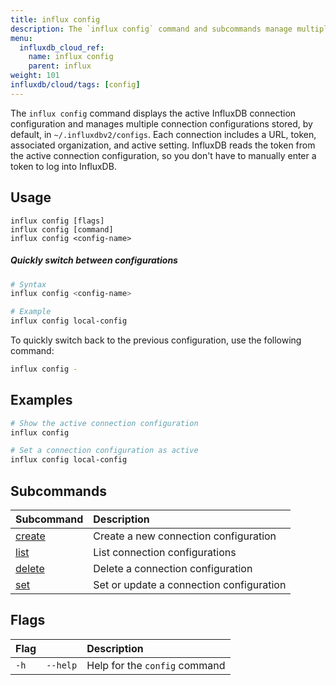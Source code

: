 ```yaml
---
title: influx config
description: The `influx config` command and subcommands manage multiple InfluxDB connection configurations.
menu:
  influxdb_cloud_ref:
    name: influx config
    parent: influx
weight: 101
influxdb/cloud/tags: [config]
---
```


The `influx config` command displays the active InfluxDB connection configuration
and manages multiple connection configurations stored, by default, in `~/.influxdbv2/configs`.
Each connection includes a URL, token, associated organization, and active setting.
InfluxDB reads the token from the active connection configuration, so you don't
have to manually enter a token to log into InfluxDB.

## Usage
```
influx config [flags]
influx config [command]
influx config <config-name>
```

##### Quickly switch between configurations
```sh
# Syntax
influx config <config-name>

# Example
influx config local-config
```

To quickly switch back to the previous configuration, use the following command:

```sh
influx config -
```

## Examples
```sh
# Show the active connection configuration
influx config

# Set a connection configuration as active
influx config local-config
```

## Subcommands
| Subcommand                                         | Description                              |
|:----                                               |:-----------                              |
| [create](/influxdb/cloud/reference/cli/influx/config/create) | Create a new connection configuration    |
| [list](/influxdb/cloud/reference/cli/influx/config/create)   | List connection configurations           |
| [delete](/influxdb/cloud/reference/cli/influx/config/rm) | Delete a connection configuration        |
| [set](/influxdb/cloud/reference/cli/influx/config/set)       | Set or update a connection configuration |

## Flags
| Flag |          | Description                   |
|:---- |:---      |:-----------                   |
| `-h` | `--help` | Help for the `config` command |
